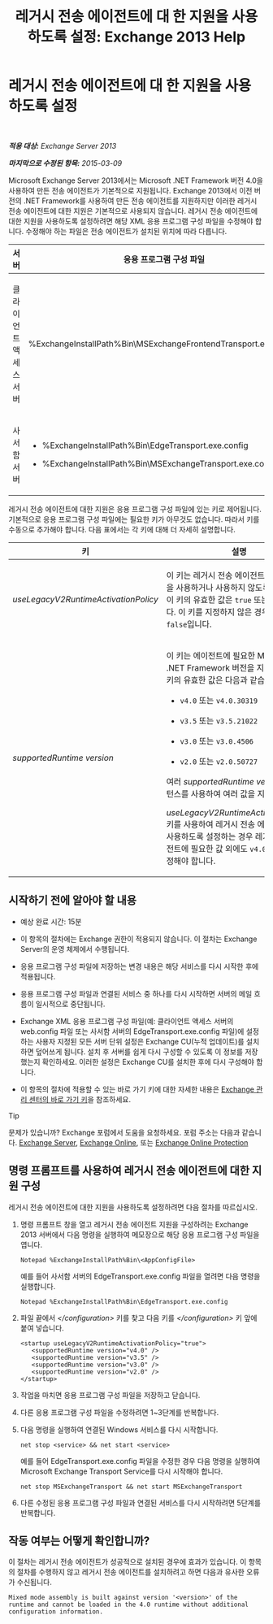 ﻿---
title: '레거시 전송 에이전트에 대 한 지원을 사용 하도록 설정: Exchange 2013 Help'
TOCTitle: 레거시 전송 에이전트에 대 한 지원을 사용 하도록 설정
ms:assetid: 00617e87-7199-406e-b4a3-94378f657f1f
ms:mtpsurl: https://technet.microsoft.com/ko-kr/library/JJ591524(v=EXCHG.150)
ms:contentKeyID: 50482369
ms.date: 05/22/2018
mtps_version: v=EXCHG.150
ms.translationtype: MT
---

# 레거시 전송 에이전트에 대 한 지원을 사용 하도록 설정

 

_**적용 대상:** Exchange Server 2013_

_**마지막으로 수정된 항목:** 2015-03-09_

Microsoft Exchange Server 2013에서는 Microsoft .NET Framework 버전 4.0을 사용하여 만든 전송 에이전트가 기본적으로 지원됩니다. Exchange 2013에서 이전 버전의 .NET Framework를 사용하여 만든 전송 에이전트를 지원하지만 이러한 레거시 전송 에이전트에 대한 지원은 기본적으로 사용되지 않습니다. 레거시 전송 에이전트에 대한 지원을 사용하도록 설정하려면 해당 XML 응용 프로그램 구성 파일을 수정해야 합니다. 수정해야 하는 파일은 전송 에이전트가 설치된 위치에 따라 다릅니다.


<table>
<colgroup>
<col style="width: 33%" />
<col style="width: 33%" />
<col style="width: 33%" />
</colgroup>
<thead>
<tr class="header">
<th>서버</th>
<th>응용 프로그램 구성 파일</th>
<th>Microsoft Windows 서비스</th>
</tr>
</thead>
<tbody>
<tr class="odd">
<td><p>클라이언트 액세스 서버</p></td>
<td><p>%ExchangeInstallPath%Bin\MSExchangeFrontendTransport.exe.config</p></td>
<td><p>Microsoft Exchange 프런트 엔드 전송(MSExchangeFrontendTransport)</p></td>
</tr>
<tr class="even">
<td><p>사서함 서버</p></td>
<td><ul>
<li><p>%ExchangeInstallPath%Bin\EdgeTransport.exe.config</p></li>
<li><p>%ExchangeInstallPath%Bin\MSExchangeTransport.exe.config</p></li>
</ul></td>
<td><p>Microsoft Exchange Transport(MSExchangeTransport)</p></td>
</tr>
</tbody>
</table>


레거시 전송 에이전트에 대한 지원은 응용 프로그램 구성 파일에 있는 키로 제어됩니다. 기본적으로 응용 프로그램 구성 파일에는 필요한 키가 아무것도 없습니다. 따라서 키를 수동으로 추가해야 합니다. 다음 표에서는 각 키에 대해 더 자세히 설명합니다.


<table>
<colgroup>
<col style="width: 50%" />
<col style="width: 50%" />
</colgroup>
<thead>
<tr class="header">
<th>키</th>
<th>설명</th>
</tr>
</thead>
<tbody>
<tr class="odd">
<td><p><em>useLegacyV2RuntimeActivationPolicy</em></p></td>
<td><p>이 키는 레거시 전송 에이전트에 대한 지원을 사용하거나 사용하지 않도록 설정합니다. 이 키의 유효한 값은 <code>true</code> 또는 <code>false</code>입니다. 이 키를 지정하지 않은 경우 기본값은 <code>false</code>입니다.</p></td>
</tr>
<tr class="even">
<td><p><em>supportedRuntime version</em></p></td>
<td><p>이 키는 에이전트에 필요한 Microsoft .NET Framework 버전을 지정합니다. 이 키의 유효한 값은 다음과 같습니다.</p>
<ul>
<li><p><code>v4.0</code> 또는 <code>v4.0.30319</code></p></li>
<li><p><code>v3.5</code> 또는 <code>v3.5.21022</code></p></li>
<li><p><code>v3.0</code> 또는 <code>v3.0.4506</code></p></li>
<li><p><code>v2.0</code> 또는 <code>v2.0.50727</code></p></li>
</ul>
<p>여러 <em>supportedRuntime version</em> 키 인스턴스를 사용하여 여러 값을 지정합니다.</p>
<p><em>useLegacyV2RuntimeActivationPolicy</em> 키를 사용하여 레거시 전송 에이전트 지원을 사용하도록 설정하는 경우 레거시 전송 에이전트에 필요한 값 외에도 <code>v4.0</code> 값을 항상 지정해야 합니다.</p></td>
</tr>
</tbody>
</table>


## 시작하기 전에 알아야 할 내용

  - 예상 완료 시간: 15분

  - 이 항목의 절차에는 Exchange 권한이 적용되지 않습니다. 이 절차는 Exchange Server의 운영 체제에서 수행됩니다.

  - 응용 프로그램 구성 파일에 저장하는 변경 내용은 해당 서비스를 다시 시작한 후에 적용됩니다.

  - 응용 프로그램 구성 파일과 연결된 서비스 중 하나를 다시 시작하면 서버의 메일 흐름이 일시적으로 중단됩니다.

  - Exchange XML 응용 프로그램 구성 파일(예: 클라이언트 액세스 서버의 web.config 파일 또는 사서함 서버의 EdgeTransport.exe.config 파일)에 설정하는 사용자 지정된 모든 서버 단위 설정은 Exchange CU(누적 업데이트)를 설치하면 덮어쓰게 됩니다. 설치 후 서버를 쉽게 다시 구성할 수 있도록 이 정보를 저장했는지 확인하세요. 이러한 설정은 Exchange CU를 설치한 후에 다시 구성해야 합니다.

  - 이 항목의 절차에 적용할 수 있는 바로 가기 키에 대한 자세한 내용은 [Exchange 관리 센터의 바로 가기 키](keyboard-shortcuts-in-the-exchange-admin-center-exchange-online-protection-help.md)을 참조하세요.


> [!TIP]
> 문제가 있습니까? Exchange 포럼에서 도움을 요청하세요. 포럼 주소는 다음과 같습니다. <A href="https://go.microsoft.com/fwlink/p/?linkid=60612">Exchange Server</A>, <A href="https://go.microsoft.com/fwlink/p/?linkid=267542">Exchange Online</A>, 또는 <A href="https://go.microsoft.com/fwlink/p/?linkid=285351">Exchange Online Protection</A>



## 명령 프롬프트를 사용하여 레거시 전송 에이전트에 대한 지원 구성

레거시 전송 에이전트에 대한 지원을 사용하도록 설정하려면 다음 절차를 따르십시오.

1.  명령 프롬프트 창을 열고 레거시 전송 에이전트 지원을 구성하려는 Exchange 2013 서버에서 다음 명령을 실행하여 메모장으로 해당 응용 프로그램 구성 파일을 엽니다.
    
        Notepad %ExchangeInstallPath%Bin\<AppConfigFile>
    
    예를 들어 사서함 서버의 EdgeTransport.exe.config 파일을 열려면 다음 명령을 실행합니다.
    
        Notepad %ExchangeInstallPath%Bin\EdgeTransport.exe.config

2.  파일 끝에서 *\</configuration\>* 키를 찾고 다음 키를 *\</configuration\>* 키 앞에 붙여 넣습니다.
    
        <startup useLegacyV2RuntimeActivationPolicy="true">
           <supportedRuntime version="v4.0" />
           <supportedRuntime version="v3.5" />
           <supportedRuntime version="v3.0" />
           <supportedRuntime version="v2.0" />
        </startup>

3.  작업을 마치면 응용 프로그램 구성 파일을 저장하고 닫습니다.

4.  다른 응용 프로그램 구성 파일을 수정하려면 1~3단계를 반복합니다.

5.  다음 명령을 실행하여 연결된 Windows 서비스를 다시 시작합니다.
    
        net stop <service> && net start <service>
    
    예를 들어 EdgeTransport.exe.config 파일을 수정한 경우 다음 명령을 실행하여 Microsoft Exchange Transport Service를 다시 시작해야 합니다.
    
        net stop MSExchangeTransport && net start MSExchangeTransport

6.  다른 수정된 응용 프로그램 구성 파일과 연결된 서비스를 다시 시작하려면 5단계를 반복합니다.

## 작동 여부는 어떻게 확인합니까?

이 절차는 레거시 전송 에이전트가 성공적으로 설치된 경우에 효과가 있습니다. 이 항목의 절차를 수행하지 않고 레거시 전송 에이전트를 설치하려고 하면 다음과 유사한 오류가 수신됩니다.

    Mixed mode assembly is built against version '<version>' of the runtime and cannot be loaded in the 4.0 runtime without additional configuration information.

